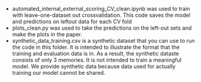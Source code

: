 - automated_internal_external_scoring_CV_clean.ipynb was used to train with leave-one-dataset out crossvalidation. This code saves the model and predictions on leftout data for  each CV fold
- plots_clean.py was used to take the predictions on the left-out sets and make the plots in the paper.
- synthetic_data_training.csv is a synthetic dataset that you can use to run the code in this folder. It is intended to illustrate the format that the training and evaluation data is in. As a result, the synthetic dataste consists of only 3 memories. It is not intended to train a meaningful model. We provide synthetic data because data used for actually training our model cannot be shared.



